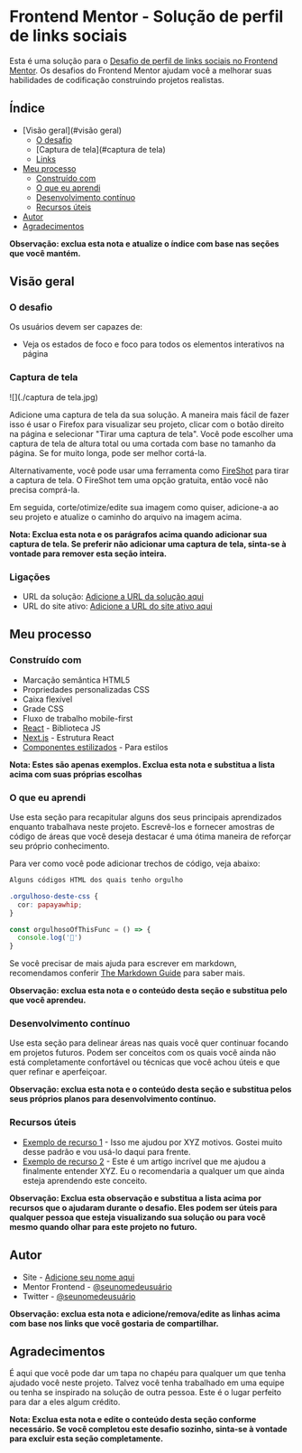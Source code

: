 
  
# Frontend Mentor - Solução de perfil de links sociais

Esta é uma solução para o [Desafio de perfil de links sociais no Frontend Mentor](https://www.frontendmentor.io/challenges/social-links-profile-UG32l9m6dQ). Os desafios do Frontend Mentor ajudam você a melhorar suas habilidades de codificação construindo projetos realistas.

## Índice

- [Visão geral](#visão geral)
  - [O desafio](#the-challenge)
  - [Captura de tela](#captura de tela)
  - [Links](#links)
- [Meu processo](#meu-processo)
  - [Construído com](#construído-com)
  - [O que eu aprendi](#o-que-eu-aprendi)
  - [Desenvolvimento contínuo](#continued-development)
  - [Recursos úteis](#useful-resources)
- [Autor](#autor)
- [Agradecimentos](#agradecimentos)

**Observação: exclua esta nota e atualize o índice com base nas seções que você mantém.**

## Visão geral

### O desafio

Os usuários devem ser capazes de:

- Veja os estados de foco e foco para todos os elementos interativos na página

### Captura de tela

![](./captura de tela.jpg)

Adicione uma captura de tela da sua solução. A maneira mais fácil de fazer isso é usar o Firefox para visualizar seu projeto, clicar com o botão direito na página e selecionar "Tirar uma captura de tela". Você pode escolher uma captura de tela de altura total ou uma cortada com base no tamanho da página. Se for muito longa, pode ser melhor cortá-la.

Alternativamente, você pode usar uma ferramenta como [FireShot](https://getfireshot.com/) para tirar a captura de tela. O FireShot tem uma opção gratuita, então você não precisa comprá-la.

Em seguida, corte/otimize/edite sua imagem como quiser, adicione-a ao seu projeto e atualize o caminho do arquivo na imagem acima.

**Nota: Exclua esta nota e os parágrafos acima quando adicionar sua captura de tela. Se preferir não adicionar uma captura de tela, sinta-se à vontade para remover esta seção inteira.**

### Ligações

- URL da solução: [Adicione a URL da solução aqui](https://your-solution-url.com)
- URL do site ativo: [Adicione a URL do site ativo aqui](https://your-live-site-url.com)

## Meu processo

### Construído com

- Marcação semântica HTML5
- Propriedades personalizadas CSS
- Caixa flexível
- Grade CSS
- Fluxo de trabalho mobile-first
- [React](https://reactjs.org/) - Biblioteca JS
- [Next.js](https://nextjs.org/) - Estrutura React
- [Componentes estilizados](https://styled-components.com/) - Para estilos

**Nota: Estes são apenas exemplos. Exclua esta nota e substitua a lista acima com suas próprias escolhas**

### O que eu aprendi

Use esta seção para recapitular alguns dos seus principais aprendizados enquanto trabalhava neste projeto. Escrevê-los e fornecer amostras de código de áreas que você deseja destacar é uma ótima maneira de reforçar seu próprio conhecimento.

Para ver como você pode adicionar trechos de código, veja abaixo:

```html
Alguns códigos HTML dos quais tenho orgulho

```
```css
.orgulhoso-deste-css {
  cor: papayawhip;
}
```
```js
const orgulhosoOfThisFunc = () => {
  console.log('🎉')
}
```

Se você precisar de mais ajuda para escrever em markdown, recomendamos conferir [The Markdown Guide](https://www.markdownguide.org/) para saber mais.

**Observação: exclua esta nota e o conteúdo desta seção e substitua pelo que você aprendeu.**

### Desenvolvimento contínuo

Use esta seção para delinear áreas nas quais você quer continuar focando em projetos futuros. Podem ser conceitos com os quais você ainda não está completamente confortável ou técnicas que você achou úteis e que quer refinar e aperfeiçoar.

**Observação: exclua esta nota e o conteúdo desta seção e substitua pelos seus próprios planos para desenvolvimento contínuo.**

### Recursos úteis

- [Exemplo de recurso 1](https://www.example.com) - Isso me ajudou por XYZ motivos. Gostei muito desse padrão e vou usá-lo daqui para frente.
- [Exemplo de recurso 2](https://www.example.com) - Este é um artigo incrível que me ajudou a finalmente entender XYZ. Eu o recomendaria a qualquer um que ainda esteja aprendendo este conceito.

**Observação: Exclua esta observação e substitua a lista acima por recursos que o ajudaram durante o desafio. Eles podem ser úteis para qualquer pessoa que esteja visualizando sua solução ou para você mesmo quando olhar para este projeto no futuro.**

## Autor

- Site - [Adicione seu nome aqui](https://www.seu-site.com)
- Mentor Frontend - [@seunomedeusuário](https://www.frontendmentor.io/profile/seunomedeusuário)
- Twitter - [@seunomedeusuário](https://www.twitter.com/seunomedeusuário)

**Observação: exclua esta nota e adicione/remova/edite as linhas acima com base nos links que você gostaria de compartilhar.**

## Agradecimentos

É aqui que você pode dar um tapa no chapéu para qualquer um que tenha ajudado você neste projeto. Talvez você tenha trabalhado em uma equipe ou tenha se inspirado na solução de outra pessoa. Este é o lugar perfeito para dar a eles algum crédito.

**Nota: Exclua esta nota e edite o conteúdo desta seção conforme necessário. Se você completou este desafio sozinho, sinta-se à vontade para excluir esta seção completamente.**